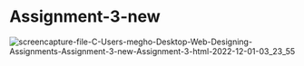 # Assignment-3-new
![screencapture-file-C-Users-megho-Desktop-Web-Designing-Assignments-Assignment-3-new-Assignment-3-html-2022-12-01-03_23_55](https://user-images.githubusercontent.com/95288795/204933979-e29c0b7a-2f65-4ece-bbbf-44156e878bbe.png)
